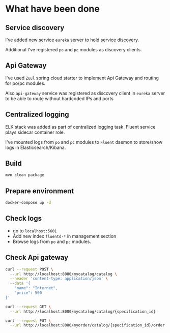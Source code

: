 # What have been done

## Service discovery
I've added new service `eureka` server to hold service discovery.

Additional I've registered `po` and `pc` modules as discovery clients.

## Api Gateway
I've used `Zuul` spring cloud starter to implement Api Gateway and routing for po/pc modules.

Also `api-gateway` service was registered as discovery client in `eureka` server to be able to route without hardcoded IPs and ports

## Centralized logging
ELK stack was added as part of centralized logging task. 
Fluent service plays sidecar container role. 

I've mounted logs from `po` and `pc` modules to `Fluent` daemon to store/show logs in Elasticsearch/Kibana. 


## Build

```bash
mvn clean package
```

## Prepare environment

```bash
docker-compose up -d
```

## Check logs

* go to `localhost:5601`
* Add new index `fluentd-*` in management section
* Browse logs from `po` and `pc` modules.

## Check Api gateway

```bash
curl --request POST \
  --url http://localhost:8080/mycatalog/catalog \
  --header 'content-type: application/json' \
  --data '{
	"name": "Internet",
	"price": 500
}'
```

```bash
curl --request GET \
  --url http://localhost:8080/mycatalog/catalog/{specification_id}
```

```bash
curl --request PUT \
  --url http://localhost:8080/myorder/catalog/{specification_id}/order
```
